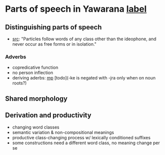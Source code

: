 # Parts of speech in Yawarana [label](POS)

## Distinguishing parts of speech


* [src](koehn1986apalai[111]): "Particles follow words of any class other than the ideophone, and never occur as free forms or in isolation."

### Adverbs
* copredicative function
* no person inflection
* deriving aderbs: [mp](keprop) [todo](-ke is negated with -jra only when on noun roots?)

## Shared morphology

## Derivation and productivity

* changing word classes
* semantic variation & non-compositional meanings
* productive class-changing process w/ lexically conditioned suffixes
* some constructions need a different word class, no meaning change per se
